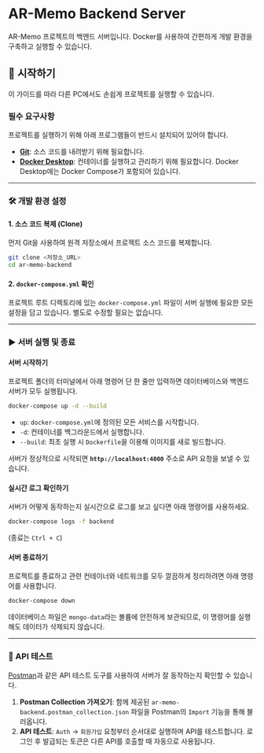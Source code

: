 # AR-Memo Backend Server

AR-Memo 프로젝트의 백엔드 서버입니다. Docker를 사용하여 간편하게 개발 환경을 구축하고 실행할 수 있습니다.

## 🚀 시작하기

이 가이드를 따라 다른 PC에서도 손쉽게 프로젝트를 실행할 수 있습니다.

### 필수 요구사항

프로젝트를 실행하기 위해 아래 프로그램들이 반드시 설치되어 있어야 합니다.

* **[Git](https://git-scm.com/downloads)**: 소스 코드를 내려받기 위해 필요합니다.
* **[Docker Desktop](https://www.docker.com/products/docker-desktop/)**: 컨테이너를 실행하고 관리하기 위해 필요합니다. Docker Desktop에는 Docker Compose가 포함되어 있습니다.

-----

### 🛠️ 개발 환경 설정

#### 1\. 소스 코드 복제 (Clone)

먼저 Git을 사용하여 원격 저장소에서 프로젝트 소스 코드를 복제합니다.

```bash
git clone <저장소_URL>
cd ar-memo-backend
```

#### 2\. `docker-compose.yml` 확인

프로젝트 루트 디렉토리에 있는 `docker-compose.yml` 파일이 서버 실행에 필요한 모든 설정을 담고 있습니다. 별도로 수정할 필요는 없습니다.

-----

### ▶️ 서버 실행 및 종료

#### 서버 시작하기

프로젝트 폴더의 터미널에서 아래 명령어 단 한 줄만 입력하면 데이터베이스와 백엔드 서버가 모두 실행됩니다.

```bash
docker-compose up -d --build
```

* `up`: `docker-compose.yml`에 정의된 모든 서비스를 시작합니다.
* `-d`: 컨테이너를 백그라운드에서 실행합니다.
* `--build`: 최초 실행 시 `Dockerfile`을 이용해 이미지를 새로 빌드합니다.

서버가 정상적으로 시작되면 **`http://localhost:4000`** 주소로 API 요청을 보낼 수 있습니다.

#### 실시간 로그 확인하기

서버가 어떻게 동작하는지 실시간으로 로그를 보고 싶다면 아래 명령어를 사용하세요.

```bash
docker-compose logs -f backend
```

(종료는 `Ctrl + C`)

#### 서버 종료하기

프로젝트를 종료하고 관련 컨테이너와 네트워크를 모두 깔끔하게 정리하려면 아래 명령어를 사용합니다.

```bash
docker-compose down
```

데이터베이스 파일은 `mongo-data`라는 볼륨에 안전하게 보관되므로, 이 명령어를 실행해도 데이터가 삭제되지 않습니다.

-----

### 🧪 API 테스트

[Postman](https://www.postman.com/downloads/)과 같은 API 테스트 도구를 사용하여 서버가 잘 동작하는지 확인할 수 있습니다.

1.  **Postman Collection 가져오기**: 함께 제공된 `ar-memo-backend.postman_collection.json` 파일을 Postman의 `Import` 기능을 통해 불러옵니다.
2.  **API 테스트**: `Auth` -\> `회원가입` 요청부터 순서대로 실행하며 API를 테스트합니다. 로그인 후 발급되는 토큰은 다른 API를 호출할 때 자동으로 사용됩니다.